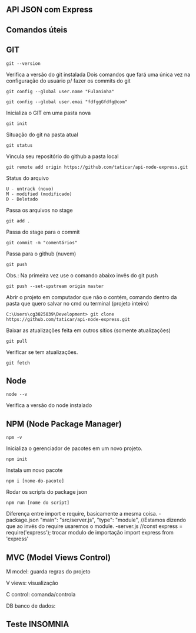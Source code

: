 ## API JSON com Express

## Comandos úteis

## GIT
```
git --version
```
Verifica a versão do git instalada
Dois comandos que fará uma única vez na configuração do usuário p/ fazer os commits do git
```
git config --global user.name "Fulaninha"
```
```
git config --global user.emai "fdfggGfdfg@com"
```
Inicializa o GIT em uma pasta nova
```
git init
```
Situação do git na pasta atual
```
git status
```
Vincula seu repositório do github a pasta local
```
git remote add origin https://github.com/taticar/api-node-express.git
```
Status do arquivo
```
U - untrack (novo)
M - modified (modificado)
D - Deletado
```
Passa os arquivos no stage
```
git add .
```
Passa do stage para o commit
```
git commit -m "comentários"
```
Passa para o github (nuvem)
```
git push
```
Obs.:
Na primeira vez use o comando abaixo invês do git push
```
git push --set-upstream origin master
```
Abrir o projeto em computador que não o contém, comando dentro da pasta que quero salvar no cmd ou terminal (projeto inteiro)
```
C:\Users\cg3025039\Development> git clone https://github.com/taticar/api-node-express.git
```
Baixar as atualizações feita em outros sítios (somente atualizações)
```
git pull
```
Verificar se tem atualizações.
```
git fetch
```



## Node
```
node --v
```
Verifica a versão do node instalado

## NPM (Node Package Manager)
```
npm -v
```
Inicializa o gerenciador de pacotes em um novo projeto.
```
npm init
```
Instala um novo pacote
```
npm i [nome-do-pacote]
```
Rodar os scripts do package json
```
npm run [nome do script]
```

Diferença entre import e require, basicamente a mesma coisa.
-package.json
"main": "src/server.js",
"type": "module",
//Estamos dizendo que ao invés do require usaremos o module.
-server.js
//const express = require('express'); trocar modulo de importação
import express from 'express'

## MVC (Model Views Control)

M model: guarda regras do projeto

V views: visualização

C control: comanda/controla

DB banco de dados: 

## Teste INSOMNIA






